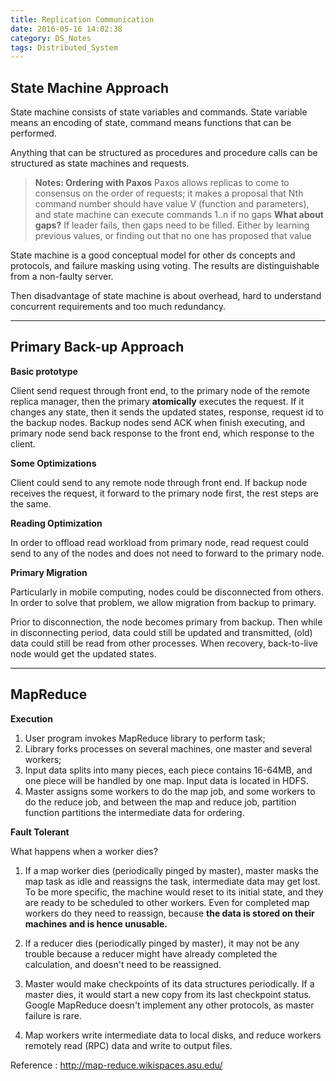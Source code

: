 ```yaml
---
title: Replication Communication
date: 2016-05-16 14:02:38
category: DS_Notes
tags: Distributed_System
---
```

**State Machine Approach**
---
State machine consists of state variables and commands. State variable means an encoding of state, command means functions that can be performed.

Anything that can be structured as procedures and procedure calls can be structured as state machines and requests.
<!--more-->

> **Notes: Ordering with Paxos**
> Paxos allows replicas to come to consensus on the order of requests;
> it makes a proposal that Nth command number should have value V (function and parameters), and state machine can execute commands 1..n if no gaps
> **What about gaps?**
> If leader fails, then gaps need to be filled. Either by learning previous values, or finding out that no one has proposed that value

State machine is a good conceptual model for other ds concepts and protocols, and failure masking using voting. The results are distinguishable from a non-faulty server.

Then disadvantage of state machine is about overhead, hard to understand concurrent requirements and too much redundancy.


----------


**Primary Back-up Approach**
---
**Basic prototype**

Client send request through front end, to the primary node of the remote replica manager, then the primary **atomically** executes the request. If it changes any state, then it sends the updated states, response, request id to the backup nodes. Backup nodes send ACK when finish executing, and primary node send back response to the front end, which response to the client.

**Some Optimizations**

Client could send to any remote node through front end. If backup node receives the request, it forward to the primary node first, the rest steps are the same.

**Reading Optimization**

In order to offload read workload from primary node, read request could send to any of the nodes and does not need to forward to the primary node.

**Primary Migration**

Particularly in mobile computing, nodes could be disconnected from others. In order to solve that problem, we allow migration from backup to primary. 

Prior to disconnection, the node becomes primary from backup. Then while in disconnecting period, data could still be updated and transmitted, (old) data could still be read from other processes. When recovery, back-to-live node would get the updated states.


----------


**MapReduce**
---
**Execution**

1. User program invokes MapReduce library to perform task;
2. Library forks processes on several machines, one master and several workers;
3. Input data splits into many pieces, each piece contains 16-64MB, and one piece will be handled by one map. Input data is located in HDFS.
4. Master assigns some workers to do the map job, and some workers to do the reduce job, and between the map and reduce job, partition function partitions the intermediate data for ordering.

**Fault Tolerant**

What happens when a worker dies?

1. If a map worker dies (periodically pinged by master), master masks the map task as idle and reassigns the task, intermediate data may get lost.
To be more specific, the machine would reset to its initial state, and they are ready to be scheduled to other workers. Even for completed map workers do they need to reassign, because **the data is stored on their machines and is hence unusable.**

2. If a reducer dies (periodically pinged by master), it may not be any trouble because a reducer might have already completed the calculation, and doesn't need to be reassigned.

3. Master would make checkpoints of its data structures periodically. If a master dies, it would start a new copy from its last checkpoint status. Google MapReduce doesn't implement any other protocols, as master failure is rare.
4. Map workers write intermediate data to local disks, and reduce workers remotely read (RPC) data and write to output files.

Reference : http://map-reduce.wikispaces.asu.edu/

